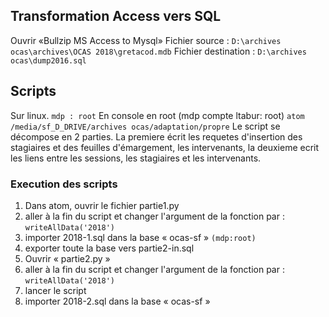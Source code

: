## Transformation Access vers SQL
Ouvrir «Bullzip MS Access to Mysql»
Fichier source : `D:\archives ocas\archives\OCAS 2018\gretacod.mdb`
Fichier destination : `D:\archives ocas\dump2016.sql`

## Scripts

Sur linux. `mdp : root`
 En console en root (mdp compte ltabur: root)
```atom /media/sf_D_DRIVE/archives ocas/adaptation/propre```
Le script se décompose en 2 parties. La premiere écrit les requetes d'insertion des stagiaires et des feuilles d'émargement, les intervenants, la deuxieme ecrit les liens entre les sessions, les stagiaires et les intervenants.

### Execution des scripts

1. Dans atom, ouvrir le fichier partie1.py
2. aller à la fin du script et changer l'argument de la fonction par : `writeAllData('2018')`
3. importer 2018-1.sql dans la base « ocas-sf »  `(mdp:root)`
4. exporter toute la base vers partie2-in.sql
5. Ouvrir « partie2.py »
6. aller à la fin du script et changer l'argument de la fonction par : `writeAllData('2018')`
7. lancer le script
8. importer 2018-2.sql dans la base « ocas-sf »
